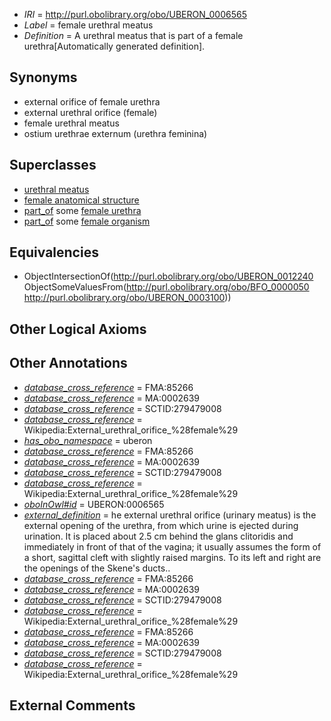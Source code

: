  * *IRI* = http://purl.obolibrary.org/obo/UBERON_0006565
 * *Label* = female urethral meatus
 * *Definition* = A urethral meatus that is part of a female urethra[Automatically generated definition].

## Synonyms

 * external orifice of female urethra
 * external urethral orifice (female)
 * female urethral meatus
 * ostium urethrae externum (urethra feminina)

## Superclasses

 * [urethral meatus](../../UBERON/40/UBERON_0012240.md)
 * [female anatomical structure](../../UBERON/04/UBERON_0014404.md)
 * [part_of](../../BFO/50/BFO_0000050.md) some [female urethra](../../UBERON/34/UBERON_0001334.md)
 * [part_of](../../BFO/50/BFO_0000050.md) some [female organism](../../UBERON/00/UBERON_0003100.md)

## Equivalencies

 * ObjectIntersectionOf(<http://purl.obolibrary.org/obo/UBERON_0012240> ObjectSomeValuesFrom(<http://purl.obolibrary.org/obo/BFO_0000050> <http://purl.obolibrary.org/obo/UBERON_0003100>))

## Other Logical Axioms


## Other Annotations

 * *[database_cross_reference](../../ef/oboInOwl#hasDbXref.md)* = FMA:85266
 * *[database_cross_reference](../../ef/oboInOwl#hasDbXref.md)* = MA:0002639
 * *[database_cross_reference](../../ef/oboInOwl#hasDbXref.md)* = SCTID:279479008
 * *[database_cross_reference](../../ef/oboInOwl#hasDbXref.md)* = Wikipedia:External_urethral_orifice_%28female%29
 * *[has_obo_namespace](../../ce/oboInOwl#hasOBONamespace.md)* = uberon
 * *[database_cross_reference](../../ef/oboInOwl#hasDbXref.md)* = FMA:85266
 * *[database_cross_reference](../../ef/oboInOwl#hasDbXref.md)* = MA:0002639
 * *[database_cross_reference](../../ef/oboInOwl#hasDbXref.md)* = SCTID:279479008
 * *[database_cross_reference](../../ef/oboInOwl#hasDbXref.md)* = Wikipedia:External_urethral_orifice_%28female%29
 * *[oboInOwl#id](../../id/oboInOwl#id.md)* = UBERON:0006565
 * *[external_definition](../../UBPROP/01/UBPROP_0000001.md)* = he external urethral orifice (urinary meatus) is the external opening of the urethra, from which urine is ejected during urination. It is placed about 2.5 cm behind the glans clitoridis and immediately in front of that of the vagina; it usually assumes the form of a short, sagittal cleft with slightly raised margins. To its left and right are the openings of the Skene's ducts..
 * *[database_cross_reference](../../ef/oboInOwl#hasDbXref.md)* = FMA:85266
 * *[database_cross_reference](../../ef/oboInOwl#hasDbXref.md)* = MA:0002639
 * *[database_cross_reference](../../ef/oboInOwl#hasDbXref.md)* = SCTID:279479008
 * *[database_cross_reference](../../ef/oboInOwl#hasDbXref.md)* = Wikipedia:External_urethral_orifice_%28female%29
 * *[database_cross_reference](../../ef/oboInOwl#hasDbXref.md)* = FMA:85266
 * *[database_cross_reference](../../ef/oboInOwl#hasDbXref.md)* = MA:0002639
 * *[database_cross_reference](../../ef/oboInOwl#hasDbXref.md)* = SCTID:279479008
 * *[database_cross_reference](../../ef/oboInOwl#hasDbXref.md)* = Wikipedia:External_urethral_orifice_%28female%29

## External Comments


